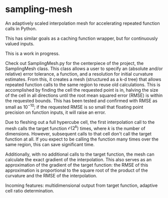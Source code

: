 # sampling-mesh
An adaptively scaled interpolation mesh for accelerating repeated function calls in Python.

This has similar goals as a caching function wrapper, but for continuously valued inputs.

This is a work in progress.

Check out SamplingMesh.py for the centerpiece of the project, the SamplingMesh class. This class allows a user to specify an (absolute and/or relative) error tolerance, a function, and a resolution for initial curvature estimates. From this, it creates a mesh (structured as a k-d tree) that allows repeated function calls to the same region to reuse old calculations. This is accomplished by finding the cell the requested point is in, halving the size of the cell in all directions until the root mean squared error (RMSE) is within the requested bounds. This has been tested and confirmed with RMSE as small as $10^{-10}$; if the requested RMSE is so small that floating point precision on function inputs, it will raise an error.

Due to fleshing out a full hypercube cell, the first interpolation call to the mesh calls the target function $\mathcal{O} \left(2^{k}\right)$ times, where $k$ is the number of dimensions. However, subsequent calls to that cell don't call the target function at all. If you expect to be calling the function many times over the same region, this can save significant time.

Additionally, with no additional calls to the target function, the mesh can calculate the exact gradient of the interpolation. This also serves as an approximation of the gradient of the target function: the RMSE of this approximation is proportional to the square root of the product of the curvature and the RMSE of the interpolation.

Incoming features: multidimensional output from target function, adaptive cell ratio determination.
